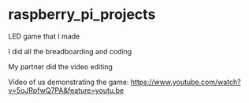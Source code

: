 # raspberry_pi_projects
LED game that I made

I did all the breadboarding and coding

My partner did the video editing

Video of us demonstrating the game: https://www.youtube.com/watch?v=5oJRpfwQ7PA&feature=youtu.be
